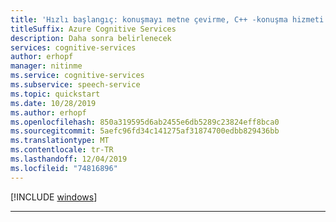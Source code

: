 ```yaml
---
title: 'Hızlı başlangıç: konuşmayı metne çevirme, C++ -konuşma hizmeti'
titleSuffix: Azure Cognitive Services
description: Daha sonra belirlenecek
services: cognitive-services
author: erhopf
manager: nitinme
ms.service: cognitive-services
ms.subservice: speech-service
ms.topic: quickstart
ms.date: 10/28/2019
ms.author: erhopf
ms.openlocfilehash: 850a319595d6ab2455e6db5289c23824eff8bca0
ms.sourcegitcommit: 5aefc96fd34c141275af31874700edbb829436bb
ms.translationtype: MT
ms.contentlocale: tr-TR
ms.lasthandoff: 12/04/2019
ms.locfileid: "74816896"
---
```

[!INCLUDE [windows](./windows.md)]

* * *